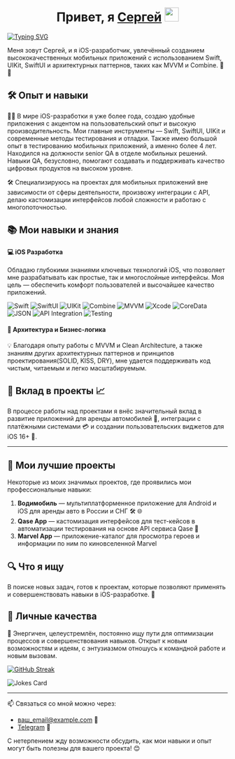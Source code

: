 <h1 align="center">Привет, я <a href="https://t.me/your_username" target="_blank">Сергей</a> 
<img src="https://github.com/blackcater/blackcater/raw/main/images/Hi.gif" width="32"/></h1>

[![Typing SVG](https://readme-typing-svg.demolab.com?font=Fira+Code&pause=1000&color=000000&width=435&lines=iOS+Developer)](https://git.io/typing-svg)

Меня зовут Сергей, и я iOS-разработчик, увлечённый созданием высококачественных мобильных приложений с использованием Swift, UIKit, SwiftUI и архитектурных паттернов, таких как MVVM и Combine. 🚀📱

## 🛠️ Опыт и навыки
👨‍💻 В мире iOS-разработки я уже более года, создаю удобные приложения с акцентом на пользовательский опыт и высокую производительность. Мои главные инструменты — Swift, SwiftUI, UIKit и современные методы тестирования и отладки. Также имею большой опыт в тестированию мобильных приложений, а именно более 4 лет. Находился на должности senior QA в отделе мобильных решений. Навыки QA, безусловно, помогают создавать и поддерживать качество цифровых продуктов на высоком уровне.

🛠️ Специализируюсь на проектах для мобильных приложений вне зависимости от сферы деятельности, произвожу интеграции с API, делаю кастомизации интерфейсов любой сложности и работаю с многопоточностью.

## 📚 Мои навыки и знания

#### 💻 iOS Разработка
Обладаю глубокими знаниями ключевых технологий iOS, что позволяет мне разрабатывать как простые, так и многослойные интерфейсы. Моя цель — обеспечить комфорт пользователей и высочайшее качество приложений.

![Swift](https://img.shields.io/badge/Swift-FA7343?style=for-the-badge&logo=swift&logoColor=white)
![SwiftUI](https://img.shields.io/badge/SwiftUI-0078D6?style=for-the-badge&logo=swift&logoColor=white)
![UIKit](https://img.shields.io/badge/UIKit-4285F4?style=for-the-badge&logo=uikit&logoColor=white)
![Combine](https://img.shields.io/badge/Combine-51A9F5?style=for-the-badge&logo=combine&logoColor=white)
![MVVM](https://img.shields.io/badge/MVVM-FFD700?style=for-the-badge&logo=mvvm&logoColor=black)
![Xcode](https://img.shields.io/badge/Xcode-147EFB?style=for-the-badge&logo=xcode&logoColor=white)
![CoreData](https://img.shields.io/badge/CoreData-4682B4?style=for-the-badge&logo=coredata&logoColor=white)
![JSON](https://img.shields.io/badge/JSON-000000?style=for-the-badge&logo=json&logoColor=white)
![API Integration](https://img.shields.io/badge/API_Integration-4285F4?style=for-the-badge&logo=api&logoColor=white)
![Testing](https://img.shields.io/badge/Testing-FC6D26?style=for-the-badge&logo=testing&logoColor=white)

#### 🧩 Архитектура и Бизнес-логика
💡 Благодаря опыту работы с MVVM и Clean Architecture, а также знаниям других архитектурных паттернов и принципов проектирования(SOLID, KISS, DRY), мне удается поддерживать код чистым, читаемым и легко масштабируемым.

## 🎯 Вклад в проекты 📈

В процессе работы над проектами я внёс значительный вклад в развитие приложений для аренды автомобилей 🚙, интеграции с платёжными системами 💳 и создании пользовательских виджетов для iOS 16+ 📱.

---

## 🚀 Мои лучшие проекты

Некоторые из моих значимых проектов, где проявились мои профессиональные навыки:

1. **Водимобиль** — мультиплатформенное приложение для Android и iOS для аренды авто в России и СНГ 🛠️ 🌐
2. **Qase App** — кастомизация интерфейсов для тест-кейсов в автоматизации тестирования на основе API сервиса Qase 🧪
3. **Marvel App** — приложение-каталог для просмотра героев и информации по ним по киновселенной Marvel

## 🔍 Что я ищу
В поиске новых задач, готов к проектам, которые позволяют применять и совершенствовать навыки в iOS-разработке. 🙌

## 💼 Личные качества
💪 Энергичен, целеустремлён, постоянно ищу пути для оптимизации процессов и совершенствования навыков. Открыт к новым возможностям и идеям, с энтузиазмом отношусь к командной работе и новым вызовам.

[![GitHub Streak](https://github-readme-streak-stats.herokuapp.com/?user=ivn-srg)](https://git.io/streak-stats)

![Jokes Card](https://readme-jokes.vercel.app/api)

---

📫 Связаться со мной можно через:
- [ваш_email@example.com](mailto:rekeylf1234567@gmail.com) 📧
- [Telegram](https://t.me/ivn_srg) 📱

С нетерпением жду возможности обсудить, как мои навыки и опыт могут быть полезны для вашего проекта! 😊
